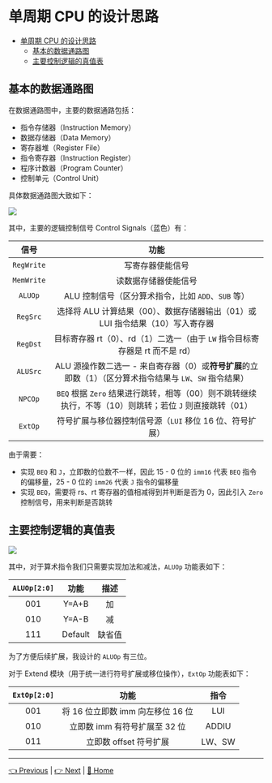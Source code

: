# 单周期 CPU 的设计思路

- [单周期 CPU 的设计思路](#%e5%8d%95%e5%91%a8%e6%9c%9f-cpu-%e7%9a%84%e8%ae%be%e8%ae%a1%e6%80%9d%e8%b7%af)
  - [基本的数据通路图](#%e5%9f%ba%e6%9c%ac%e7%9a%84%e6%95%b0%e6%8d%ae%e9%80%9a%e8%b7%af%e5%9b%be)
  - [主要控制逻辑的真值表](#%e4%b8%bb%e8%a6%81%e6%8e%a7%e5%88%b6%e9%80%bb%e8%be%91%e7%9a%84%e7%9c%9f%e5%80%bc%e8%a1%a8)

## 基本的数据通路图

在数据通路图中，主要的数据通路包括：

- 指令存储器（Instruction Memory）
- 数据存储器（Data Memory）
- 寄存器堆（Register File）
- 指令寄存器（Instruction Register）
- 程序计数器（Program Counter）
- 控制单元（Control Unit）

具体数据通路图大致如下：

![](https://i.loli.net/2019/09/01/C7vwfdHDkZOI51r.png)

其中，主要的逻辑控制信号 Control Signals（蓝色）有：

|    信号    |                                                   功能                                                    |
| :--------: | :-------------------------------------------------------------------------------------------------------: |
| `RegWrite` |                                             写寄存器使能信号                                              |
| `MemWrite` |                                           读数据存储器使能信号                                            |
|  `ALUOp`   |                            ALU 控制信号（区分算术指令，比如 `ADD`、`SUB` 等）                             |
|  `RegSrc`  |              选择将 ALU 计算结果（00）、数据存储器输出（01）或 LUI 指令结果（10）写入寄存器               |
|  `RegDst`  |               目标寄存器 rt（0）、rd（1）二选一（由于 `LW` 指令目标寄存器是 rt 而不是 rd）                |
|  `ALUSrc`  | ALU 源操作数二选一 - 来自寄存器（0）或**符号扩展**的立即数（1）（区分算术指令结果与 `LW`、`SW` 指令结果） |
|  `NPCOp`   |  `BEQ` 根据 `Zero` 结果进行跳转，相等（00）则不跳转继续执行，不等（10）则跳转；若位 `J` 则直接跳转（01）  |
|  `ExtOp`   |                         符号扩展与移位器控制信号源（`LUI` 移位 16 位、符号扩展）                          |

由于需要：

- 实现 `BEQ` 和 `J`，立即数的位数不一样，因此 15 - 0 位的 `imm16` 代表 `BEQ` 指令的偏移量，25 - 0 位的 `imm26` 代表 `J` 指令的偏移量
- 实现 `BEQ`，需要将 rs、rt 寄存器的值相减得到并判断是否为 0，因此引入 `Zero` 控制信号，用来判断是否跳转

## 主要控制逻辑的真值表

![](https://i.loli.net/2019/08/30/7ZT3EGtizg9FmWJ.png)

其中，对于算术指令我们只需要实现加法和减法，`ALUOp` 功能表如下：

| `ALUOp[2:0]` |  功能   |  描述  |
| :----------: | :-----: | :----: |
|     001      |  Y=A+B  |   加   |
|     010      |  Y=A-B  |   减   |
|     111      | Default | 缺省值 |

为了方便后续扩展，我设计的 `ALUOp` 有三位。

对于 Extend 模块（用于统一进行符号扩展或移位操作），`ExtOp` 功能表如下：

| `ExtOp[2:0]` |               功能                |  指令  |
| :----------: | :-------------------------------: | :----: |
|     001      | 将 16 位立即数 imm 向左移位 16 位 |  LUI   |
|     010      |   立即数 imm 有符号扩展至 32 位   | ADDIU  |
|     011      |      立即数 offset 符号扩展       | LW、SW |

---

[👈 Previous](./2-1_Basic.md) | [👉 Next](./2-3_Verilog.md) | [🚩 Home](../README.md)